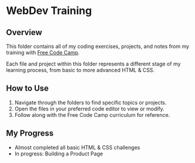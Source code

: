 # WebDev Training

## Overview

This folder contains all of my coding exercises, projects, and notes from my training with [Free Code Camp](https://www.freecodecamp.org/). 

Each file and project within this folder represents a different stage of my learning process, from basic to more advanced HTML & CSS. 

## How to Use

1. Navigate through the folders to find specific topics or projects.
2. Open the files in your preferred code editor to view or modify.
3. Follow along with the Free Code Camp curriculum for reference.

## My Progress

- Almost completed all basic HTML & CSS challenges
- In progress: Building a Product Page
